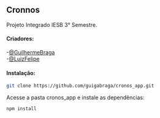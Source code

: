 ## Cronnos

Projeto Integrado IESB 3° Semestre.
#### Criadores:
-[@GuilhermeBraga](https://github.com/guigabraga)  
-[@LuizFelipe](https://github.com/Pluxrx)
#### Instalação:  
```bash
git clone https://github.com/guigabraga/cronos_app.git
```
Acesse a pasta cronos_app e instale as dependências:
```bash
npm install
```

